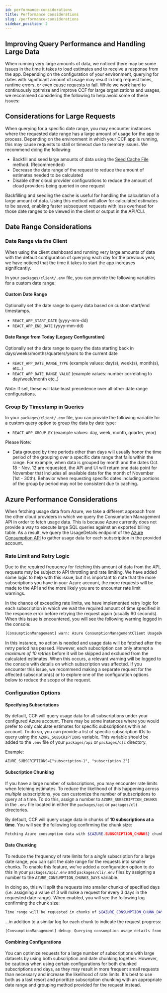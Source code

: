 ```yaml
---
id: performance-considerations
title: Performance Considerations
slug: /performance-considerations
sidebar_position: 2
---
```


## Improving Query Performance and Handling Large Data

When running very large amounts of data, we noticed there may be some issues in the time it takes to load estimates and to receive a response from the app. Depending on the configuration of your environment, querying for dates with significant amount of usage may result in long request times, runtime errors, or even cause requests to fail. While we work hard to continuously optimize and improve CCF for large organizations and usages, we recommend considering the following to help avoid some of these issues:

## Considerations for Large Requests

When querying for a specific date range, you may encounter instances where the requested date range has a large amount of usage for the app to process. Depending on the environment in which your CCF app is running, this may cause requests to stall or timeout due to memory issues. We recommend doing the following:

- Backfill and seed large amounts of data using the [Seed Cache File](DataPersistenceAndCaching.md#seeding-cache-file) method. (Recommended)
- Decrease the date range of the request to reduce the amount of estimates needed to be calculated
- Disable other cloud provider configurations to reduce the amount of cloud providers being queried in one request

Backfilling and seeding the cache is useful for handling the calculation of a large amount of data. Using this method will allow for calculated estimates to be saved, enabling faster subsequent requests with less overhead for those date ranges to be viewed in the client or output in the API/CLI.

## Date Range Considerations

### Date Range via the Client

When using the client dashboard and running very large amounts of data with the default configuration of querying each day for the previous year, we have noticed that the time it takes to start the app increases significantly.

In your `packages/client/.env` file, you can provide the following variables for a custom date range:

#### Custom Date Range

Optionally set the date range to query data based on custom start/end timestamps.

- `REACT_APP_START_DATE` (yyyy-mm-dd)
- `REACT_APP_END_DATE` (yyyy-mm-dd)

#### Date Range from Today (Legacy Configuration)

Optionally set the date range to query the data starting back in days/weeks/months/quarters/years to the current date

- `REACT_APP_DATE_RANGE_TYPE` (example values: day(s), week(s), month(s), etc..)
- `REACT_APP_DATE_RANGE_VALUE` (example values: number correlating to day/week/month etc..)

_Note_: If set, these will take least precedence over all other date range configurations.

### Group By Timestamp in Queries

In your `packages/client/.env` file, you can provide the following variable for a custom query option to group the data by date type:

- `REACT_APP_GROUP_BY` (example values: day, week, month, quarter, year)

Please Note:

- Data grouped by time periods other than days will usually honor the time period of the grouping over a specific date range that falls within the range. For example, when data is grouped by month and the dates Oct. 18 - Nov. 12 are requested, the API and UI will return one data point for November that includes all available data for the month of November (1st - 30th). Behavior when requesting specific dates including portions of the group by period may not be consistent due to caching.

## Azure Performance Considerations

When fetching usage data from Azure, we take a different approach from the other cloud providers in which we query the Consumption Management API in order to fetch usage data. This is because Azure currently does not provide a way to execute large SQL queries
against an exported billing table. As a result, we query the UsageDetails endpoint of the [Azure Consumption API](https://learn.microsoft.com/en-us/rest/api/consumption/) to gather usage data for each subscription in the provided account.

### Rate Limit and Retry Logic

Due to the required frequency for fetching this amount of data from the API, requests may be subject to API throttling and rate limiting. We have added some logic to help with this issue, but it is important to note that the more subscriptions you have in your Azure account, the more requests will be made to the API and the more likely you are to encounter rate limit warnings.

In the chance of exceeding rate limits, we have implemented retry logic for each subscription in which we wait the required amount of time specified in the response error before retrying the request again (usually 60 seconds). When this issue is encountered, you will see the following warning logged in the console:

```zsh
[ConsumptionManagement] warn: Azure ConsumptionManagementClient UsageDetailRow paging for time range [startDate] to [endDate] failed. Reason: Too many requests. Please retry after 60 seconds.
```

In this instance, no action is needed and usage data will be fetched after the retry period has passed. However, each subscription can only attempt a _maximum of 10 retries_ before it will be skipped and excluded from the calculated estimates. When this occurs, a relevant warning will be logged to the console with details on which subscription was affected. If you encounter this issue, we recommend making a separate request for the affected subscription(s) or to explore one of the configuration options below to reduce the scope of the request.

### Configuration Options

#### Specifying Subscriptions

By default, CCF will query usage data for all subscriptions under your configured Azure account. There may be some instances where you would prefer to only calculate estimates for specific subscriptions within an account. To do so, you can provide a list of specific subscription IDs to query using the `AZURE_SUBSCRIPTIONS` variable. This variable should be added to the `.env` file of your `packages/api` or `packages/cli` directory.

Example:

```env
AZURE_SUBSCRIPTIONS=["subscription-1", "subscription 2"]
```

#### Subscription Chunking

If you have a large number of subscriptions, you may encounter rate limits when fetching estimates. To reduce the likelihood of this happening across _multiple_ subscriptions, you can customize the number of subscriptions to query at a time. To do this, assign a number to `AZURE_SUBSCRIPTION_CHUNKS` in the `.env` file located in either the `packages/api` or `packages/cli` directories.

By default, CCF will query usage data in chunks of **10 subscriptions at a time**. You will see the following log confirming the chunk size:

```sh
Fetching Azure consumption data with ${AZURE.SUBSCRIPTION_CHUNKS} chunk(s).
```

#### Date Chunking

To reduce the frequency of rate limits for a _single_ subscription for a large date range, you can split the date range for the requests into smaller chunks. To enable this feature, we've added a configuration option to do this in your `packages/api/.env` and `packages/cli/.env` files by assigning a number to the `AZURE_CONSUMPTION_CHUNKS_DAYS` variable.

In doing so, this will split the requests into smaller chunks of specified days (i.e. assigning a value of 3 will make a request for every 3 days in the requested date range). When enabled, you will see the following log confirming the chunk size:

```sh
Time range will be requested in chunks of ${AZURE_CONSUMPTION_CHUNK_DAYS} days.
```

...in addition to a similar log for each chunk to indicate the request progress:

```zsh
[ConsumptionManagement] debug: Querying consumption usage details from 2023-02-28T00:00:00.000Z to 2023-03-01T23:59:59.999Z
```

#### Combining Configurations

You can optimize requests for a large number of subscriptions with large datasets by using both subscription and date chunking together. However, be cautious when using certain configurations for both chunked subscriptions and days, as they may result in more frequent small requests than necessary and increase the likelihood of rate limits. It's best to use both as a last resort and prioritize subscription chunking with an appropriate date range and grouping method provided for the request instead.
